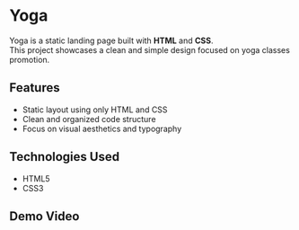 # Yoga

Yoga is a static landing page built with **HTML** and **CSS**.  
This project showcases a clean and simple design focused on yoga classes promotion.

## Features

- Static layout using only HTML and CSS  
- Clean and organized code structure  
- Focus on visual aesthetics and typography

## Technologies Used

- HTML5  
- CSS3

## Demo Video


